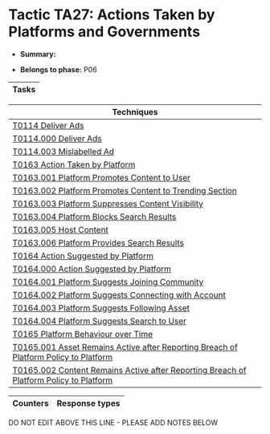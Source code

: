 # Tactic TA27: Actions Taken by Platforms and Governments

* **Summary:** 

* **Belongs to phase:** P06



| Tasks |
| ----- |



| Techniques |
| ---------- |
| [T0114 Deliver Ads](../../generated_pages/techniques/T0114.md) |
| [T0114.000 Deliver Ads](../../generated_pages/techniques/T0114.000.md) |
| [T0114.003 Mislabelled Ad](../../generated_pages/techniques/T0114.003.md) |
| [T0163 Action Taken by Platform](../../generated_pages/techniques/T0163.md) |
| [T0163.001 Platform Promotes Content to User](../../generated_pages/techniques/T0163.001.md) |
| [T0163.002 Platform Promotes Content to Trending Section](../../generated_pages/techniques/T0163.002.md) |
| [T0163.003 Platform Suppresses Content Visibility](../../generated_pages/techniques/T0163.003.md) |
| [T0163.004 Platform Blocks Search Results](../../generated_pages/techniques/T0163.004.md) |
| [T0163.005 Host Content](../../generated_pages/techniques/T0163.005.md) |
| [T0163.006 Platform Provides Search Results](../../generated_pages/techniques/T0163.006.md) |
| [T0164 Action Suggested by Platform](../../generated_pages/techniques/T0164.md) |
| [T0164.000 Action Suggested by Platform](../../generated_pages/techniques/T0164.000.md) |
| [T0164.001 Platform Suggests Joining Community](../../generated_pages/techniques/T0164.001.md) |
| [T0164.002 Platform Suggests Connecting with Account](../../generated_pages/techniques/T0164.002.md) |
| [T0164.003 Platform Suggests Following Asset](../../generated_pages/techniques/T0164.003.md) |
| [T0164.004 Platform Suggests Search to User](../../generated_pages/techniques/T0164.004.md) |
| [T0165 Platform Behaviour over Time](../../generated_pages/techniques/T0165.md) |
| [T0165.001 Asset Remains Active after Reporting Breach of Platform Policy to Platform](../../generated_pages/techniques/T0165.001.md) |
| [T0165.002 Content Remains Active after Reporting Breach of Platform Policy to Platform](../../generated_pages/techniques/T0165.002.md) |



| Counters | Response types |
| -------- | -------------- |


DO NOT EDIT ABOVE THIS LINE - PLEASE ADD NOTES BELOW